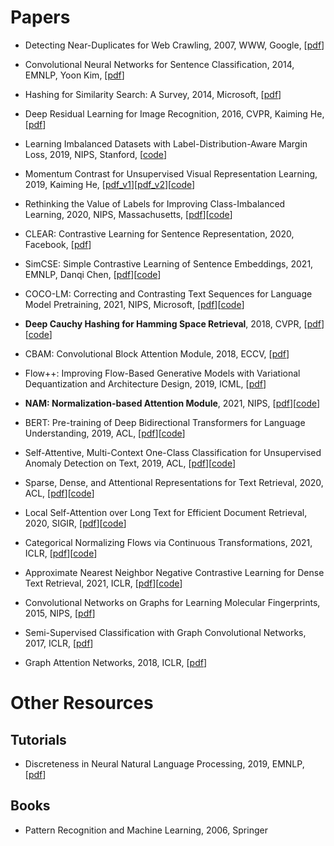 # Papers
- Detecting Near-Duplicates for Web Crawling, 2007, WWW, Google, [[pdf](https://static.googleusercontent.com/media/research.google.com/zh-CN//pubs/archive/33026.pdf)]
- Convolutional Neural Networks for Sentence Classification, 2014, EMNLP, Yoon Kim, [[pdf](https://arxiv.org/abs/1408.5882)]
- Hashing for Similarity Search: A Survey, 2014, Microsoft, [[pdf](https://arxiv.org/abs/1408.2927)]
- Deep Residual Learning for Image Recognition, 2016, CVPR, Kaiming He, [[pdf](https://arxiv.org/abs/1512.03385)]
- Learning Imbalanced Datasets with Label-Distribution-Aware Margin Loss, 2019, NIPS, Stanford, [[code](https://github.com/kaidic/LDAM-DRW)]
- Momentum Contrast for Unsupervised Visual Representation Learning, 2019, Kaiming He, [[pdf_v1](https://arxiv.org/abs/1911.05722)][[pdf_v2](https://arxiv.org/abs/2003.04297)][[code](https://github.com/facebookresearch/moco)]
- Rethinking the Value of Labels for Improving Class-Imbalanced Learning, 2020, NIPS, Massachusetts, [[pdf](https://arxiv.org/abs/2006.07529)][[code](https://github.com/YyzHarry/imbalanced-semi-self)]
- CLEAR: Contrastive Learning for Sentence Representation, 2020, Facebook, [[pdf](https://arxiv.org/abs/2012.15466)]
- SimCSE: Simple Contrastive Learning of Sentence Embeddings, 2021, EMNLP, Danqi Chen, [[pdf](https://arxiv.org/abs/2104.08821)][[code](https://github.com/princeton-nlp/simcse)]
- COCO-LM: Correcting and Contrasting Text Sequences for Language Model Pretraining, 2021, NIPS, Microsoft, [[pdf](https://arxiv.org/abs/2102.08473)][[code](https://github.com/microsoft/COCO-LM)]


- **Deep Cauchy Hashing for Hamming Space Retrieval**, 2018, CVPR, [[pdf](http://ise.thss.tsinghua.edu.cn/~mlong/doc/deep-cauchy-hashing-cvpr18.pdf)][[code](https://github.com/thulab/DeepHash)]
- CBAM: Convolutional Block Attention Module, 2018, ECCV, [[pdf](https://arxiv.org/abs/1807.06521)]
- Flow++: Improving Flow-Based Generative Models with Variational Dequantization and Architecture Design, 2019, ICML, [[pdf](https://arxiv.org/abs/1902.00275)]
- **NAM: Normalization-based Attention Module**, 2021, NIPS, [[pdf](https://arxiv.org/abs/2111.12419)][[code](https://github.com/Christian-lyc/NAM)]
- BERT: Pre-training of Deep Bidirectional Transformers for Language Understanding, 2019, ACL, [[pdf](https://arxiv.org/abs/1810.04805)][[code](https://github.com/google-research/bert)]
- Self-Attentive, Multi-Context One-Class Classification for Unsupervised Anomaly Detection on Text, 2019, ACL, [[pdf](https://aclanthology.org/P19-1398/)][[code](https://github.com/lukasruff/CVDD-PyTorch)]
- Sparse, Dense, and Attentional Representations for Text Retrieval, 2020, ACL, [[pdf](https://arxiv.org/abs/2005.00181)][[code](https://github.com/google-research/language/tree/master/language/multivec)]
- Local Self-Attention over Long Text for Efficient Document Retrieval, 2020, SIGIR, [[pdf](https://arxiv.org/abs/2005.04908)][[code](https://github.com/sebastian-hofstaetter/matchmaker)]
- Categorical Normalizing Flows via Continuous Transformations, 2021, ICLR, [[pdf](https://arxiv.org/abs/2006.09790)][[code](https://github.com/phlippe/CategoricalNF)]
- Approximate Nearest Neighbor Negative Contrastive Learning for Dense Text Retrieval, 2021, ICLR, [[pdf](https://arxiv.org/abs/2007.00808)][[code](https://github.com/microsoft/ANCE)]
- Convolutional Networks on Graphs for Learning Molecular Fingerprints, 2015, NIPS, [[pdf](https://arxiv.org/abs/1509.09292)]
- Semi-Supervised Classification with Graph Convolutional Networks, 2017, ICLR, [[pdf](https://arxiv.org/abs/1609.02907)]
- Graph Attention Networks, 2018, ICLR, [[pdf](https://arxiv.org/abs/1710.10903)]


# Other Resources
## Tutorials
- Discreteness in Neural Natural Language Processing, 2019, EMNLP, [[pdf](https://lili-mou.github.io/)]

## Books
- Pattern Recognition and Machine Learning, 2006, Springer
